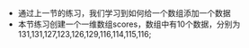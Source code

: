 - 通过上一节的练习，我们学习到如何给一个数组添加一个数据
- 本节练习创建一个一维数组scores，数组中有10个数据，分别为131,131,127,123,126,129,116,114,115,116;